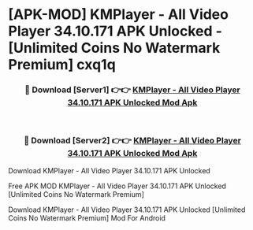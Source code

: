 # [APK-MOD] KMPlayer - All Video Player 34.10.171 APK Unlocked - [Unlimited Coins No Watermark Premium] cxq1q



<div align="center">
<h3>🔴 Download [Server1] 👉👉 <a href="https://momento.my/?title=KMPlayer_-_All_Video_Player_34.10.171_APK_Unlocked">KMPlayer - All Video Player 34.10.171 APK Unlocked Mod Apk</a></h3><br>

<h3>🔴 Download [Server2] 👉👉 <a href="https://momento.my/?title=KMPlayer_-_All_Video_Player_34.10.171_APK_Unlocked">KMPlayer - All Video Player 34.10.171 APK Unlocked Mod Apk</a></h3>
</div>



Download KMPlayer - All Video Player 34.10.171 APK Unlocked 

Free APK MOD KMPlayer - All Video Player 34.10.171 APK Unlocked [Unlimited Coins No Watermark Premium]

Download KMPlayer - All Video Player 34.10.171 APK Unlocked [Unlimited Coins No Watermark Premium] Mod For Android

